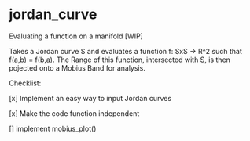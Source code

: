# jordan_curve
Evaluating a function on a manifold [WIP]

Takes a Jordan curve S and evaluates a function f: SxS -> R^2 such that f(a,b) = f(b,a). The Range of this function, intersected with S, is then pojected onto a Mobius Band for analysis.

Checklist:

[x] Implement an easy way to input Jordan curves

[x] Make the code function independent

[] implement mobius_plot()
